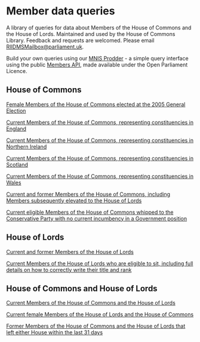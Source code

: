 # Member data queries

A library of queries for data about Members of the House of Commons and the House of Lords. Maintained and used by the House of Commons Library. Feedback and requests are welcomed. Please email [RIIDMSMailbox@parliament.uk](mailto:RIIDMSMailbox@parliament.uk).

Build your own queries using our [MNIS Prodder](https://mnis-prodder.herokuapp.com/) - a simple query interface using the public [Members API](https://data.parliament.uk/membersdataplatform/default.aspx), made available under the Open Parliament Licence.


## House of Commons

[Female Members of the House of Commons elected at the 2005 General Election](https://api.parliament.uk/mnis-prodder/parse?filter=membership=all|gender=F|house*commons|returnedatelection=2005%20general%20election&include=)

[Current Members of the House of Commons, representing constituencies in England](https://api.parliament.uk/mnis-prodder/parse?filter=house=both%7Cconstituencyinarea=England&include=)

[Current Members of the House of Commons, representing constituencies in Northern Ireland](https://api.parliament.uk/mnis-prodder/parse?filter=house=both%7Cconstituencyinarea=Northern%20Ireland&include=)

[Current Members of the House of Commons, representing constituencies in Scotland](https://api.parliament.uk/mnis-prodder/parse?filter=house=both%7Cconstituencyinarea=Scotland&include=)

[Current Members of the House of Commons, representing constituencies in Wales](https://api.parliament.uk/mnis-prodder/parse?filter=house=both%7Cconstituencyinarea=Wales&include=)

[Current and former Members of the House of Commons, including Members subsequently elevated to the House of Lords](https://api.parliament.uk/mnis-prodder/parse?filter=membership=all%7Chouse*commons&include=)

[Current eligible Members of the House of Commons whipped to the Conservative Party with no current incumbency in a Government position](https://api.parliament.uk/mnis-prodder/parse?filter=house=commons%7Ciseligible=true%7Cpartyid=4%7Choldsgovernmentpost=false&include=)

## House of Lords

[Current and former Members of the House of Lords](https://api.parliament.uk/mnis-prodder/parse?filter=membership=all%7Chouse*lords&include=)

[Current Members of the House of Lords who are eligible to sit, including full details on how to correctly write their title and rank](http://data.parliament.uk/membersdataplatform/services/mnis/members/query/House=Lords%7CIsEligible=true/PreferredNames)

## House of Commons and House of Lords

[Current Members of the House of Commons and the House of Lords](https://api.parliament.uk/mnis-prodder/parse?filter=house=both&include=)

[Current female Members of the House of Lords and the House of Commons](http://data.parliament.uk/membersdataplatform/services/mnis/members/query/gender=F%7Chouse=both/)

[Former Members of the House of Commons and the House of Lords that left either House within the last 31 days](https://api.parliament.uk/mnis-prodder/parse?filter=membership=all%7Cleftdays=31%7Chouse=both&include=)
